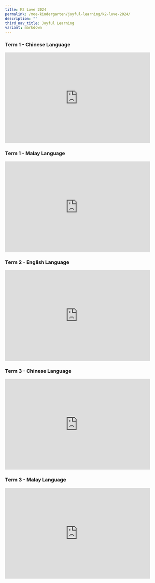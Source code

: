 ```yaml
---
title: K2 Love 2024
permalink: /moe-kindergarten/joyful-learning/k2-love-2024/
description: ""
third_nav_title: Joyful Learning
variant: markdown
---
```

### Term 1 - Chinese Language

<iframe src="https://docs.google.com/presentation/d/e/2PACX-1vQlyDMEdruHWtkKESkIgKFtXkRylHIo4zOJDGyQ2FuyaJP0uqFqrMCTaF7ADDImWYWVgPADv0yVrf-4/embed?start=true&amp;loop=true&amp;delayms=3000" frameborder="0" width="480" height="299" allowfullscreen="true"></iframe>

### Term 1 - Malay Language
<iframe allowfullscreen="true" height="299" width="480" frameborder="0" src="https://docs.google.com/presentation/d/e/2PACX-1vRRtotd_vnd2L_OVz3l0RNqG8LE_Ce2aczByhP23bBxKvANmg9VvHEUwsKg7fLg2xqmcOnAut1lLMdm/embed?start=true&amp;loop=true&amp;delayms=3000"></iframe>

### Term 2 - English Language
<iframe allowfullscreen="true" height="299" width="480" frameborder="0" src="https://docs.google.com/presentation/d/e/2PACX-1vTQiB7sKJ5tD6KQOUJFa99BnPAb5A0e3c3Iw2yG7Da5NRVhvTYvauSMOHde2TQ6BUGHl3i44iCY2HT5/embed?start=true&amp;loop=true&amp;delayms=3000"></iframe>

### Term 3 - Chinese Language
<iframe allowfullscreen="true" height="299" width="480" frameborder="0" src="https://docs.google.com/presentation/d/e/2PACX-1vQh-wydxuHzUG8pGvkgN1u5ngrA1L_MFMv2ikYsjmuxMECwCwHD9VDSjdTTrEYjmOTk_GeFTuGU4sSJ/embed?start=true&amp;loop=true&amp;delayms=3000"></iframe>

### Term 3 - Malay Language
<iframe allowfullscreen="true" height="299" width="480" frameborder="0" src="https://docs.google.com/presentation/d/e/2PACX-1vRkRpsCHhiB56mJ5Hv3M9eiCBwNEQ9mfIKfdfysAglAn6XWnG-5IRFHz9bdw8lY5TU4UldHszMHzaD-/embed?start=true&amp;loop=true&amp;delayms=3000"></iframe>